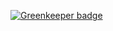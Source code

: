 
[![Greenkeeper badge](https://badges.greenkeeper.io/krixano/NewImportantZites.svg)](https://greenkeeper.io/)
